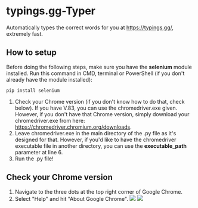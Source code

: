 # typings.gg-Typer
Automatically types the correct words for you at https://typings.gg/, extremely fast.

## How to setup
Before doing the following steps, make sure you have the **selenium** module installed.
Run this command in CMD, terminal or PowerShell (if you don't already have the module installed):
```
pip install selenium
```
1. Check your Chrome version (if you don't know how to do that, check below). If you have V.83, you can use the chromedriver.exe given. However, if you don't have that Chrome version, simply download your chromedriver.exe from here: https://chromedriver.chromium.org/downloads.
2. Leave chromedriver.exe in the main directory of the .py file as it's designed for that. However, if you'd like to have the chromedriver executable file in another directory, you can use the **executable_path** parameter at line 6.
3. Run the .py file!

## Check your Chrome version
1. Navigate to the three dots at the top right corner of Google Chrome.
2. Select "Help" and hit "About Google Chrome".
![](https://i.imgur.com/PiL1MEy.png)
![](https://i.imgur.com/aluXidt.png)
